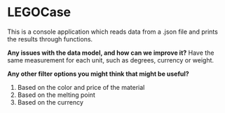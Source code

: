 # LEGOCase

This is a console application which reads data from a .json file and prints the results through functions.

__Any issues with the data model, and how can we improve it?__
Have the same measurement for each unit, such as degrees, currency or weight.

__Any other filter options you might think that might be useful?__
  1. Based on the color and price of the material
  2. Based on the melting point
  3. Based on the currency
